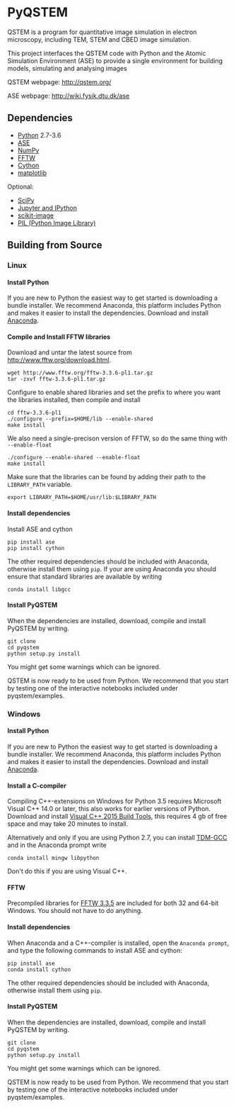 # PyQSTEM

QSTEM is a program for quantitative image simulation in electron microscopy, including TEM, STEM and CBED image simulation. 

This project interfaces the QSTEM code with Python and the Atomic Simulation Environment (ASE) to provide a single environment for building models, simulating and analysing images

QSTEM webpage: http://qstem.org/

ASE webpage: http://wiki.fysik.dtu.dk/ase

## Dependencies

* [Python](http://www.python.org/) 2.7-3.6
* [ASE](http://wiki.fysik.dtu.dk/ase)
* [NumPy](http://docs.scipy.org/doc/numpy/reference/)
* [FFTW](http://www.fftw.org/)
* [Cython](http://cython.org/)
* [matplotlib](http://matplotlib.org/)

Optional:
* [SciPy](https://www.scipy.org/)
* [Jupyter and IPython](http://jupyter.org/)
* [scikit-image](http://scikit-image.org/)
* [PIL (Python Image Library)](http://www.pythonware.com/products/pil/)

## Building from Source
### Linux

#### Install Python
If you are new to Python the easiest way to get started is downloading a bundle installer. We recommend Anaconda, this platform includes Python and makes it easier to install the dependencies. Download and install [Anaconda](https://www.continuum.io/downloads).

#### Compile and Install FFTW libraries
Download and untar the latest source from http://www.fftw.org/download.html.
```
wget http://www.fftw.org/fftw-3.3.6-pl1.tar.gz
tar -zxvf fftw-3.3.6-pl1.tar.gz
```
Configure to enable shared libraries and set the prefix to where you want the libraries installed, then compile and install
```
cd fftw-3.3.6-pl1
./configure --prefix=$HOME/lib --enable-shared
make install
```
We also need a single-precison version of FFTW, so do the same thing with `--enable-float`
```
./configure --enable-shared --enable-float
make install
```
Make sure that the libraries can be found by adding their path to the `LIBRARY_PATH` variable.
```
export LIBRARY_PATH=$HOME/usr/lib:$LIBRARY_PATH
```
#### Install dependencies
Install ASE and cython
```
pip install ase
pip install cython
```
The other required dependencies should be included with Anaconda, otherwise install them using `pip`. If your are using Anaconda you should ensure that standard libraries are available by writing
```
conda install libgcc
```
#### Install PyQSTEM
When the dependencies are installed, download, compile and install PyQSTEM by writing.
```
git clone 
cd pyqstem
python setup.py install
```
You might get some warnings which can be ignored.

QSTEM is now ready to be used from Python. We recommend that you start by testing one of the interactive notebooks included under pyqstem/examples.

### Windows
#### Install Python
If you are new to Python the easiest way to get started is downloading a bundle installer. We recommend Anaconda, this platform includes Python and makes it easier to install the dependencies. Download and install [Anaconda](https://www.continuum.io/downloads).

#### Install a C-compiler
Compiling C++-extensions on Windows for Python 3.5 requires Microsoft Visual C++ 14.0 or later, this also works for earlier versions of Python. Download and install [Visual C++ 2015 Build Tools](http://landinghub.visualstudio.com/visual-cpp-build-tools), this requires 4 gb of free space and may take 20 minutes to install.

Alternatively and only if you are using Python 2.7, you can install [TDM-GCC](http://tdm-gcc.tdragon.net/) and in the Anaconda prompt write 
```
conda install mingw libpython
```
Don't do this if you are using Visual C++.

#### FFTW
Precompiled libraries for [FFTW 3.3.5](http://www.fftw.org/install/windows.html) are included for both 32 and 64-bit Windows. You should not have to do anything.

#### Install dependencies
When Anaconda and a C++-compiler is installed, open the `Anaconda prompt`, and type the following commands to install ASE and cython:
```
pip install ase
conda install cython
```
The other required dependencies should be included with Anaconda, otherwise install them using `pip`.

#### Install PyQSTEM
When the dependencies are installed, download, compile and install PyQSTEM by writing.
```
git clone 
cd pyqstem
python setup.py install
```
You might get some warnings which can be ignored.

QSTEM is now ready to be used from Python. We recommend that you start by testing one of the interactive notebooks included under pyqstem/examples.
